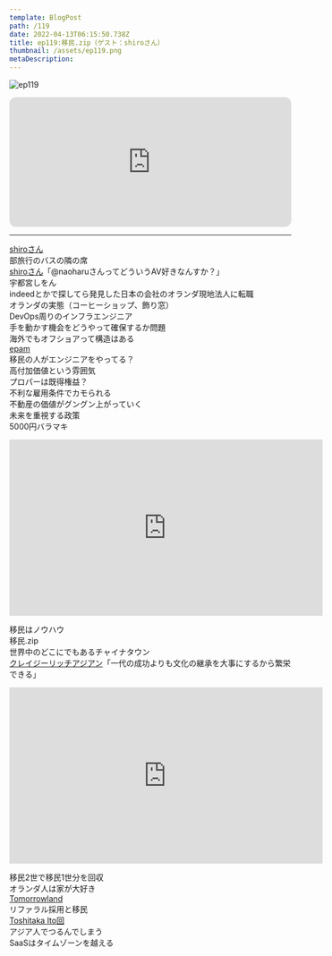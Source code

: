 ```yaml
---
template: BlogPost
path: /119
date: 2022-04-13T06:15:50.738Z
title: ep119:移民.zip（ゲスト：shiroさん）
thumbnail: /assets/ep119.png
metaDescription:
---
```

![ep119](/assets/ep119.png)

<iframe style="border-radius:12px" src="https://open.spotify.com/embed/episode/6OfUcq5FJPBd9Bz3ZFQbkm?utm_source=generator" width="100%" height="232" frameBorder="0" allowfullscreen="" allow="autoplay; clipboard-write; encrypted-media; fullscreen; picture-in-picture"></iframe>


***

[shiroさん](https://twitter.com/euroGoGo55)  
部旅行のバスの隣の席  
[shiroさん](https://twitter.com/euroGoGo55)「@naoharuさんってどういうAV好きなんすか？」  
宇都宮しをん  
indeedとかで探してら発見した日本の会社のオランダ現地法人に転職  
オランダの実態（コーヒーショップ、飾り窓）  
DevOps周りのインフラエンジニア  
手を動かす機会をどうやって確保するか問題  
海外でもオフショアって構造はある  
[epam](https://www.epam.com/)  
移民の人がエンジニアをやってる？  
高付加価値という雰囲気  
プロパーは既得権益？  
不利な雇用条件でカモられる  
不動産の価値がグングン上がっていく  
未来を重視する政策  
5000円バラマキ  
<iframe width="560" height="315" src="https://www.youtube.com/embed/7ZLOnoqjI5Q" title="YouTube video player" frameborder="0" allow="accelerometer; autoplay; clipboard-write; encrypted-media; gyroscope; picture-in-picture" allowfullscreen></iframe>

移民はノウハウ  
移民.zip  
世界中のどこにでもあるチャイナタウン  
[クレイジーリッチアジアン](https://www.amazon.co.jp/dp/B07KDYJCD9)「一代の成功よりも文化の継承を大事にするから繁栄できる」  

<iframe width="560" height="315" src="https://www.youtube.com/embed/h8ZVcRFXZhU" title="YouTube video player" frameborder="0" allow="accelerometer; autoplay; clipboard-write; encrypted-media; gyroscope; picture-in-picture" allowfullscreen></iframe>

移民2世で移民1世分を回収  
オランダ人は家が大好き  
[Tomorrowland](https://tabippo.net/tomorrowland/)  
リファラル採用と移民  
[Toshitaka Ito回](https://jamming.fm/97)  
アジア人でつるんでしまう  
SaaSはタイムゾーンを越える  

